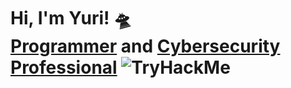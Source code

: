 <h1>Hi, I'm Yuri! 🛸 <br/><a href="https://github.com/yuriandrad">Programmer</a> and <a href="https://www.linkedin.com/in/yuri-andrade-474a11202/">Cybersecurity Professional</a>
<img src="https://tryhackme-badges.s3.amazonaws.com/drade.og.png" alt="TryHackMe">
